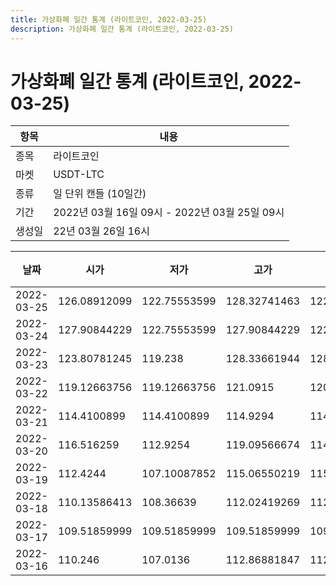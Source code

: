 ```yaml
---
title: 가상화폐 일간 통계 (라이트코인, 2022-03-25)
description: 가상화폐 일간 통계 (라이트코인, 2022-03-25)
---
```


가상화폐 일간 통계 (라이트코인, 2022-03-25)
===

|항목|내용|
|--|--|
|종목|라이트코인|
|마켓|USDT-LTC|
|종류|일 단위 캔들 (10일간)|
|기간|2022년 03월 16일 09시 - 2022년 03월 25일 09시|
|생성일|22년 03월 26일 16시|


|날짜|시가|저가|고가|종가|비고|
|--|--|--|--|--|--|
|2022-03-25|126.08912099|122.75553599|128.32741463|122.75553599|    |
|2022-03-24|127.90844229|122.75553599|127.90844229|122.75553599|    |
|2022-03-23|123.80781245|119.238|128.33661944|128.33661944|    |
|2022-03-22|119.12663756|119.12663756|121.0915|120.97040849|    |
|2022-03-21|114.4100899|114.4100899|114.9294|114.52449999|    |
|2022-03-20|116.516259|112.9254|119.09566674|114.70829171|    |
|2022-03-19|112.4244|107.10087852|115.06550219|115.06550219|    |
|2022-03-18|110.13586413|108.36639|112.02419269|112.02419269|    |
|2022-03-17|109.51859999|109.51859999|109.51859999|109.51859999|    |
|2022-03-16|110.246|107.0136|112.86881847|112.86881847|    |
